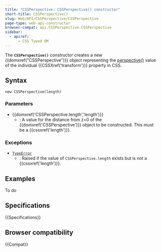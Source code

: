 ```yaml
---
title: "CSSPerspective: CSSPerspective() constructor"
short-title: CSSPerspective()
slug: Web/API/CSSPerspective/CSSPerspective
page-type: web-api-constructor
browser-compat: api.CSSPerspective.CSSPerspective
sidebar:
  - apiref:
      - CSS Typed OM
---
```


The **`CSSPerspective()`** constructor creates
a new {{domxref("CSSPerspective")}} object representing the [perspective()](/en-US/docs/Web/CSS/transform-function/perspective) value of
the individual {{CSSXref('transform')}} property in CSS.

## Syntax

```js-nolint
new CSSPerspective(length)
```

### Parameters

- {{domxref('CSSPerspective.length','length')}}
  - : A value for the distance from z=0 of the {{domxref('CSSPerspective')}} object to be
    constructed. This must be a {{cssxref('length')}}.

### Exceptions

- [`TypeError`](/en-US/docs/Web/JavaScript/Reference/Global_Objects/TypeError)
  - : Raised if the value of `CSSPerspective.length` exists but is not a
    {{cssxref('length')}}.

## Examples

To do

## Specifications

{{Specifications}}

## Browser compatibility

{{Compat}}
